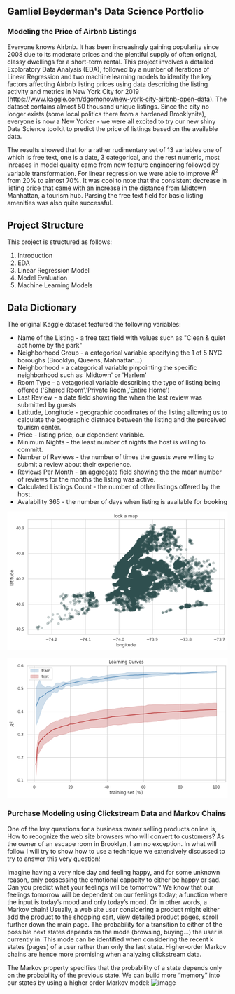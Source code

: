 ## Gamliel Beyderman's Data Science Portfolio

### Modeling the Price of Airbnb Listings

Everyone knows Airbnb.  It has been increasingly gaining popularity since 2008 due to its moderate prices and the plentiful supply of often orignal, classy dwellings for a short-term rental. This project involves a detailed Exploratory Data Analysis (EDA), followed by a number of iterations of Linear Regression and two machine learning models to identify the key factors affecting Airbnb listing prices using data describing the listing activity and metrics in New York City for 2019 (https://www.kaggle.com/dgomonov/new-york-city-airbnb-open-data). The dataset contains almost 50 thousand unique listings. Since the city no longer exists (some local politics there from a hardened Brooklynite), everyone is now a New Yorker - we were all excited to try our new shiny Data Science toolkit to predict the price of listings based on the available data.

The results showed that for a rather rudimentary set of 13 variables one of which is free text, one is a date, 3 categorical, and the rest numeric, most inreases in model quality came from new feature engineering followed by variable transformation. For linear regression we were able to improve $`R^2`$  from 20% to almost 70%. It was cool to note that the consistent decrease in listing price that came with an increase in the distance from Midtown Manhattan, a tourism hub. Parsing the free text field for basic listing amenities was also quite successful.

## Project Structure
This project is structured as follows: 


1.   Introduction
2.   EDA
3.   Linear Regression Model
4.   Model Evaluation
5.   Machine Learning Models

## Data Dictionary

The original Kaggle dataset featured the following variables:
* Name of the Listing - a free text field with values such as "Clean & quiet apt home by the park"
* Neighborhood Group - a categorical variable specifying the 1 of 5 NYC boroughs (Brooklyn, Queens, Mahnattan...)
* Neighborhood - a categorical variable pinpointing the specific neighborhood such as 'Midtown' or 'Harlem'
* Room Type - a vetagorical variable describing the type of listing being offered ('Shared Room','Private Room','Entire Home')
* Last Review - a date field showing the when the last review was submitted by guests
* Latitude, Longitude - geographic coordinates of the listing allowing us to calculate the geographic distnace between the listing and the perceived tourism center.
* Price - listing price, our dependent variable.
* Minimum Nights - the least number of nights the host is willing to committ.
* Number of Reviews - the number of times the guests were willing to submit a review about their experience.
* Reviews Per Month - an aggregate field showing the the mean number of reviews for the months the listing was active.
* Calculated Listings Count - the number of other listings offered by the host.
* Avalability 365 - the number of days when listing is available for booking


![](images/download%20(1).png)

![](images/download%20(2).png)


### Purchase Modeling using Clickstream Data and Markov Chains


One of the key questions for a business owner selling products online is, How to recognize the web site browsers who will convert to customers? 
As the owner of an escape room in Brooklyn, I am no exception. In what will follow I will try to show how to use a technique we extensively discussed to try to answer this very question!

Imagine having a very nice day and feeling happy, and for some unknown reason, only possessing the emotional capacity to either be happy or sad. Can you predict what your feelings will be tomorrow? We know that our feelings tomorrow will be dependent on our feelings today; a function where the input is today’s mood and only today’s mood. Or in other words, a Markov chain! Usually, a web site user considering a product might either add the product to the shopping cart, view detailed product pages, scroll further down the main page. The probability for a transition to either of the possible next states depends on the mode (browsing, buying...) the user is currently in. This mode can be identified when considering the recent k states (pages) of a user rather than only the last state. Higher-order Markov chains are hence more promising when analyzing clickstream data.

The Markov property specifies that the probability of a state depends only on the probability of the previous state. We can build more “memory” into our states by using a higher order Markov model: ![image](https://user-images.githubusercontent.com/7216946/126002980-27c5d7e7-8dd2-42a8-a227-40428a16831b.png)
